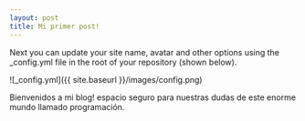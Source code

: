 ```yaml
---
layout: post
title: Mi primer post!
---
```


Next you can update your site name, avatar and other options using the _config.yml file in the root of your repository (shown below).

![_config.yml]({{ site.baseurl }}/images/config.png)

Bienvenidos a mi blog! espacio seguro para nuestras dudas de este enorme mundo llamado programación.
